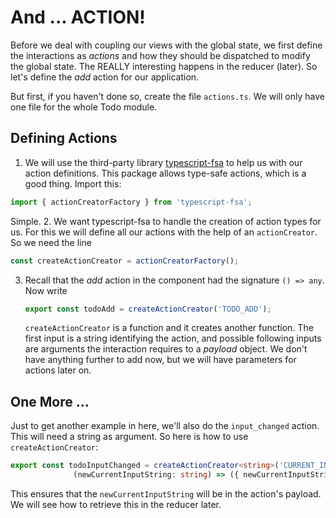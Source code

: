 # And ... ACTION!

Before we deal with coupling our views with the global state, we first define the interactions
as *actions* and how they should be dispatched to modify the global state. The REALLY interesting happens
in the reducer (later). So let's define the *add* action for our application.

But first, if you haven't done so, create the file `actions.ts`. We will only have one file
for the whole Todo module.

## Defining Actions
1. We will use the third-party library [typescript-fsa](https://www.npmjs.com/package/typescript-fsa) to
  help us with our action definitions. This package allows type-safe actions, which is a good thing. Import
  this:
  ```typescript
  import { actionCreatorFactory } from 'typescript-fsa';
  ```
  Simple.
2. We want typescript-fsa to handle the creation of action types for us. For this we will define all our
  actions with the help of an `actionCreator`. So we need the line
  ```typescript
  const createActionCreator = actionCreatorFactory();
  ```
3. Recall that the *add* action in the component had the signature `() => any`. Now write
   ```typescript
   export const todoAdd = createActionCreator('TODO_ADD');
   ```
   `createActionCreator` is a function and it creates another function.
   The first input is a string identifying the action, and possible following inputs are arguments the
   interaction requires to a *payload* object. We don't have anything further to add now, but we will
   have parameters for actions later on.

## One More ...
Just to get another example in here, we'll also do the `input_changed` action.
This will need a string as argument. So here is how to use `createActionCreator`:
```typescript
export const todoInputChanged = createActionCreator<string>('CURRENT_INPUT_CHANGED', 
              (newCurrentInputString: string) => ({ newCurrentInputString }));
```
This ensures that the `newCurrentInputString` will be in the action's payload. We will see how to retrieve this in the reducer later.
